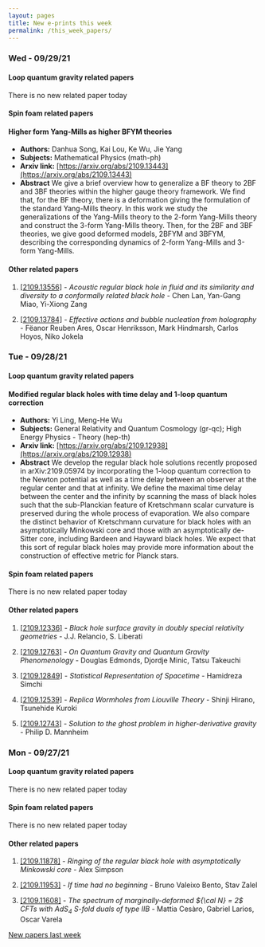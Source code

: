 ```yaml
---
layout: pages
title: New e-prints this week
permalink: /this_week_papers/
---
```




### Wed - 09/29/21

#### Loop quantum gravity related papers

There is no new related paper today 

#### Spin foam related papers

#### **Higher form Yang-Mills as higher BFYM theories**
 - **Authors:** Danhua Song, Kai Lou, Ke Wu, Jie Yang
 - **Subjects:** Mathematical Physics (math-ph)
 - **Arxiv link:** [https://arxiv.org/abs/2109.13443](https://arxiv.org/abs/2109.13443)
 - **Abstract**
 We give a brief overview how to generalize a BF theory to 2BF and 3BF theories within the higher gauge theory framework. We find that, for the BF theory, there is a deformation giving the formulation of the standard Yang-Mills theory. In this work we study the generalizations of the Yang-Mills theory to the 2-form Yang-Mills theory and construct the 3-form Yang-Mills theory. Then, for the 2BF and 3BF theories, we give good deformed models, 2BFYM and 3BFYM, describing the corresponding dynamics of 2-form Yang-Mills and 3-form Yang-Mills. 



#### Other related papers

1. [[2109.13556]](https://arxiv.org/abs/2109.13556) - *Acoustic regular black hole in fluid and its similarity and diversity to  a conformally related black hole* - Chen Lan, Yan-Gang Miao, Yi-Xiong Zang

1. [[2109.13784]](https://arxiv.org/abs/2109.13784) - *Effective actions and bubble nucleation from holography* - Fëanor Reuben Ares, Oscar Henriksson, Mark Hindmarsh, Carlos Hoyos, Niko Jokela



### Tue - 09/28/21

#### Loop quantum gravity related papers

#### **Modified regular black holes with time delay and 1-loop quantum  correction**
 - **Authors:** Yi Ling, Meng-He Wu
 - **Subjects:** General Relativity and Quantum Cosmology (gr-qc); High Energy Physics - Theory (hep-th)
 - **Arxiv link:** [https://arxiv.org/abs/2109.12938](https://arxiv.org/abs/2109.12938)
 - **Abstract**
 We develop the regular black hole solutions recently proposed in arXiv:2109.05974 by incorporating the 1-loop quantum correction to the Newton potential as well as a time delay between an observer at the regular center and that at infinity. We define the maximal time delay between the center and the infinity by scanning the mass of black holes such that the sub-Planckian feature of Kretschmann scalar curvature is preserved during the whole process of evaporation. We also compare the distinct behavior of Kretschmann curvature for black holes with an asymptotically Minkowski core and those with an asymptotically de-Sitter core, including Bardeen and Hayward black holes. We expect that this sort of regular black holes may provide more information about the construction of effective metric for Planck stars. 

#### Spin foam related papers

There is no new related paper today 



#### Other related papers

1. [[2109.12336]](https://arxiv.org/abs/2109.12336) - *Black hole surface gravity in doubly special relativity geometries* - J.J. Relancio, S. Liberati

1. [[2109.12763]](https://arxiv.org/abs/2109.12763) - *On Quantum Gravity and Quantum Gravity Phenomenology* - Douglas Edmonds, Djordje Minic, Tatsu Takeuchi

1. [[2109.12849]](https://arxiv.org/abs/2109.12849) - *Statistical Representation of Spacetime* - Hamidreza Simchi

1. [[2109.12539]](https://arxiv.org/abs/2109.12539) - *Replica Wormholes from Liouville Theory* - Shinji Hirano, Tsunehide Kuroki

1. [[2109.12743]](https://arxiv.org/abs/2109.12743) - *Solution to the ghost problem in higher-derivative gravity* - Philip D. Mannheim



### Mon - 09/27/21

#### Loop quantum gravity related papers

There is no new related paper today 

#### Spin foam related papers

There is no new related paper today 



#### Other related papers

1. [[2109.11878]](https://arxiv.org/abs/2109.11878) - *Ringing of the regular black hole with asymptotically Minkowski core* - Alex Simpson

1. [[2109.11953]](https://arxiv.org/abs/2109.11953) - *If time had no beginning* - Bruno Valeixo Bento, Stav Zalel

1. [[2109.11608]](https://arxiv.org/abs/2109.11608) - *The spectrum of marginally-deformed ${\cal N} = 2$ CFTs with AdS$_4$  S-fold duals of type IIB* - Mattia Cesàro, Gabriel Larios, Oscar Varela






[New papers last week]({{site.url}}/archived/weekly/pre-print/2021/09/27/archived_weekly_papers.html)
